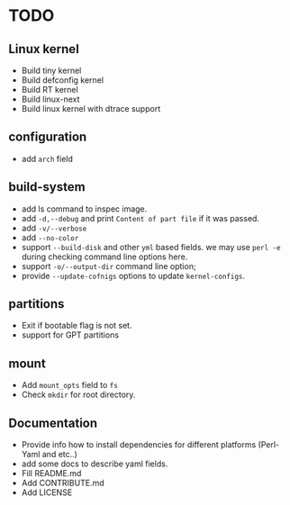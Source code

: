 # TODO

## Linux kernel

  * Build tiny kernel
  * Build defconfig kernel
  * Build RT kernel
  * Build linux-next
  * Build linux kernel with dtrace support

## configuration

  * add `arch` field

## build-system

  * add ls command to inspec image.
  * add `-d,--debug` and print `Content of part file` if it was passed.
  * add `-v/--verbose`
  * add `--no-color`
  * support `--build-disk` and other `yml` based fields.
we may use `perl -e` during checking command line options here.
  * support `-o/--output-dir` command line option;
  * provide `--update-cofnigs` options to update `kernel-configs`.

## partitions

  * Exit if bootable flag is not set.
  * support for GPT partitions

## mount

  * Add `mount_opts` field to `fs`
  * Check `mkdir` for root directory.

## Documentation

  * Provide info how to install dependencies for different platforms (Perl-Yaml and etc..)
  * add some docs to describe yaml fields.
  * Fill README.md
  * Add CONTRIBUTE.md
  * Add LICENSE
